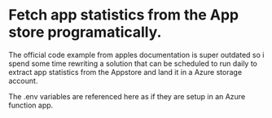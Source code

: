 # Fetch app statistics from the App store programatically.

The official code example from apples documentation is super outdated so i spend some time rewriting a solution that can be scheduled to run daily to extract app statistics from the Appstore and land it in a Azure storage account.

The .env variables are referenced here as if they are setup in an Azure function app. 